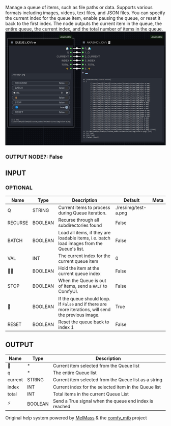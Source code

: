   
Manage a queue of items, such as file paths or data. Supports various formats including images, videos, text files, and JSON files. You can specify the current index for the queue item, enable pausing the queue, or reset it back to the first index. The node outputs the current item in the queue, the entire queue, the current index, and the total number of items in the queue.  
![QUEUE](https://raw.githubusercontent.com/Amorano/Jovimetrix-examples/master/node/QUEUE/QUEUE.png)
### OUTPUT NODE?: False
INPUT
-----
### OPTIONAL
| Name | Type | Description | Default | Meta |
| --- | --- | --- | --- | --- |
| Q | STRING | Current items to process during Queue iteration. | ./res/img/test-a.png |  |
| RECURSE | BOOLEAN | Recurse through all subdirectories found | False |  |
| BATCH | BOOLEAN | Load all items, if they are loadable items, i.e. batch load images from the Queue's list. | False |  |
| VAL | INT | The current index for the current queue item | 0 |  |
| ✋🏽 | BOOLEAN | Hold the item at the current queue index | False |  |
| STOP | BOOLEAN | When the Queue is out of items, send a `HALT` to ComfyUI. | False |  |
| 🔄 | BOOLEAN | If the queue should loop. If `False` and if there are more iterations, will send the previous image. | True |  |
| RESET | BOOLEAN | Reset the queue back to index 1 | False |  |
OUTPUT
------
| Name | Type | Description |
| --- | --- | --- |
| 🦄 | \* | Current item selected from the Queue list |
| q | \* | The entire Queue list |
| current | STRING | Current item selected from the Queue list as a string |
| index | INT | Current index for the selected item in the Queue list |
| total | INT | Total items in the current Queue List |
| ⚡ | BOOLEAN | Send a True signal when the queue end index is reached |
Original help system powered by [MelMass](https://github.com/melMass) & the [comfy\_mtb](https://github.com/melMass/comfy_mtb) project